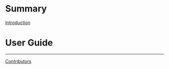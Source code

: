 # Summary

[Introduction](README.md)

# User Guide
-----------

[Contributors](misc/contributors.md)
